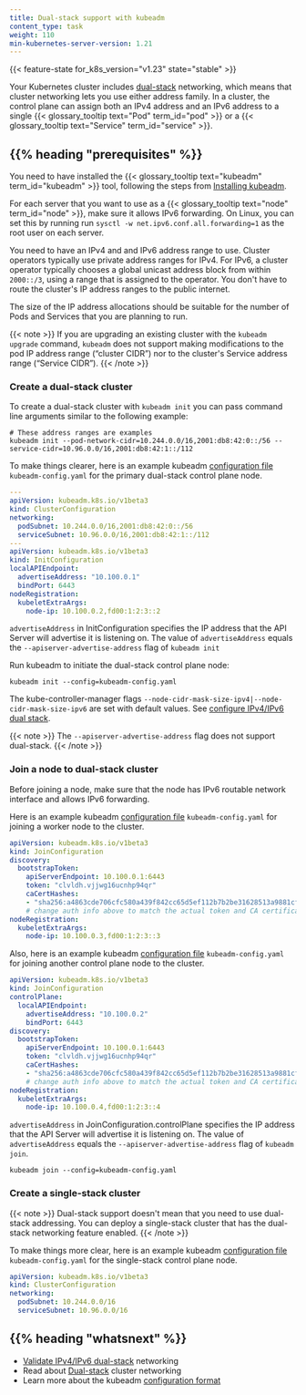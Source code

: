 ```yaml
---
title: Dual-stack support with kubeadm
content_type: task
weight: 110
min-kubernetes-server-version: 1.21
---
```


<!-- overview -->

{{< feature-state for_k8s_version="v1.23" state="stable" >}}

Your Kubernetes cluster includes [dual-stack](/docs/concepts/services-networking/dual-stack/) networking, which means that cluster networking lets you use either address family. In a cluster, the control plane can assign both an IPv4 address and an IPv6 address to a single {{< glossary_tooltip text="Pod" term_id="pod" >}} or a {{< glossary_tooltip text="Service" term_id="service" >}}.

<!-- body -->

## {{% heading "prerequisites" %}}

You need to have installed the {{< glossary_tooltip text="kubeadm" term_id="kubeadm" >}} tool, following the steps from [Installing kubeadm](/docs/setup/production-environment/tools/kubeadm/install-kubeadm/).

For each server that you want to use as a {{< glossary_tooltip text="node" term_id="node" >}}, make sure it allows IPv6 forwarding. On Linux, you can set this by running run `sysctl -w net.ipv6.conf.all.forwarding=1` as the root user on each server.

You need to have an IPv4 and and IPv6 address range to use. Cluster operators typically
use private address ranges for IPv4. For IPv6, a cluster operator typically chooses a global
unicast address block from within `2000::/3`, using a range that is assigned to the operator.
You don't have to route the cluster's IP address ranges to the public internet.

The size of the IP address allocations should be suitable for the number of Pods and
Services that you are planning to run.

{{< note >}}
If you are upgrading an existing cluster with the `kubeadm upgrade` command,
`kubeadm` does not support making modifications to the pod IP address range
(“cluster CIDR”) nor to the cluster's Service address range (“Service CIDR”).
{{< /note >}}

### Create a dual-stack cluster

To create a dual-stack cluster with `kubeadm init` you can pass command line arguments
similar to the following example:

```shell
# These address ranges are examples
kubeadm init --pod-network-cidr=10.244.0.0/16,2001:db8:42:0::/56 --service-cidr=10.96.0.0/16,2001:db8:42:1::/112
```

To make things clearer, here is an example kubeadm [configuration file](https://pkg.go.dev/k8s.io/kubernetes/cmd/kubeadm/app/apis/kubeadm/v1beta3) `kubeadm-config.yaml` for the primary dual-stack control plane node.

```yaml
---
apiVersion: kubeadm.k8s.io/v1beta3
kind: ClusterConfiguration
networking:
  podSubnet: 10.244.0.0/16,2001:db8:42:0::/56
  serviceSubnet: 10.96.0.0/16,2001:db8:42:1::/112
---
apiVersion: kubeadm.k8s.io/v1beta3
kind: InitConfiguration
localAPIEndpoint:
  advertiseAddress: "10.100.0.1"
  bindPort: 6443
nodeRegistration:
  kubeletExtraArgs:
    node-ip: 10.100.0.2,fd00:1:2:3::2
```

`advertiseAddress` in InitConfiguration specifies the IP address that the API Server will advertise it is listening on. The value of `advertiseAddress` equals the `--apiserver-advertise-address` flag of `kubeadm init`

Run kubeadm to initiate the dual-stack control plane node:

```shell
kubeadm init --config=kubeadm-config.yaml
```

The kube-controller-manager flags `--node-cidr-mask-size-ipv4|--node-cidr-mask-size-ipv6` are set with default values. See [configure IPv4/IPv6 dual stack](/docs/concepts/services-networking/dual-stack#configure-ipv4-ipv6-dual-stack).

{{< note >}}
The `--apiserver-advertise-address` flag does not support dual-stack.
{{< /note >}}

### Join a node to dual-stack cluster

Before joining a node, make sure that the node has IPv6 routable network interface and allows IPv6 forwarding.

Here is an example kubeadm [configuration file](https://pkg.go.dev/k8s.io/kubernetes/cmd/kubeadm/app/apis/kubeadm/v1beta3) `kubeadm-config.yaml` for joining a worker node to the cluster.

```yaml
apiVersion: kubeadm.k8s.io/v1beta3
kind: JoinConfiguration
discovery:
  bootstrapToken:
    apiServerEndpoint: 10.100.0.1:6443
    token: "clvldh.vjjwg16ucnhp94qr"
    caCertHashes:
    - "sha256:a4863cde706cfc580a439f842cc65d5ef112b7b2be31628513a9881cf0d9fe0e"
    # change auth info above to match the actual token and CA certificate hash for your cluster
nodeRegistration:
  kubeletExtraArgs:
    node-ip: 10.100.0.3,fd00:1:2:3::3
```

Also, here is an example kubeadm [configuration file](https://pkg.go.dev/k8s.io/kubernetes/cmd/kubeadm/app/apis/kubeadm/v1beta3) `kubeadm-config.yaml` for joining another control plane node to the cluster.
```yaml
apiVersion: kubeadm.k8s.io/v1beta3
kind: JoinConfiguration
controlPlane:
  localAPIEndpoint:
    advertiseAddress: "10.100.0.2"
    bindPort: 6443
discovery:
  bootstrapToken:
    apiServerEndpoint: 10.100.0.1:6443
    token: "clvldh.vjjwg16ucnhp94qr"
    caCertHashes:
    - "sha256:a4863cde706cfc580a439f842cc65d5ef112b7b2be31628513a9881cf0d9fe0e"
    # change auth info above to match the actual token and CA certificate hash for your cluster
nodeRegistration:
  kubeletExtraArgs:
    node-ip: 10.100.0.4,fd00:1:2:3::4

```

`advertiseAddress` in JoinConfiguration.controlPlane specifies the IP address that the API Server will advertise it is listening on. The value of `advertiseAddress` equals the `--apiserver-advertise-address` flag of `kubeadm join`.

```shell
kubeadm join --config=kubeadm-config.yaml
```

### Create a single-stack cluster

{{< note >}}
Dual-stack support doesn't mean that you need to use dual-stack addressing.
You can deploy a single-stack cluster that has the dual-stack networking feature enabled.
{{< /note >}}

To make things more clear, here is an example kubeadm [configuration file](https://pkg.go.dev/k8s.io/kubernetes/cmd/kubeadm/app/apis/kubeadm/v1beta3) `kubeadm-config.yaml` for the single-stack control plane node.

```yaml
apiVersion: kubeadm.k8s.io/v1beta3
kind: ClusterConfiguration
networking:
  podSubnet: 10.244.0.0/16
  serviceSubnet: 10.96.0.0/16
```

## {{% heading "whatsnext" %}}

* [Validate IPv4/IPv6 dual-stack](/docs/tasks/network/validate-dual-stack) networking
* Read about [Dual-stack](/docs/concepts/services-networking/dual-stack/) cluster networking
* Learn more about the kubeadm [configuration format](/docs/reference/config-api/kubeadm-config.v1beta3/)
